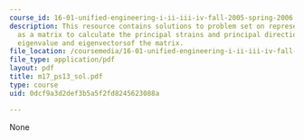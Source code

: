 ```yaml
---
course_id: 16-01-unified-engineering-i-ii-iii-iv-fall-2005-spring-2006
description: This resource contains solutions to problem set on representing strains
  as a matrix to calculate the principal strains and principal directions via the
  eigenvalue and eigenvectorsof the matrix.
file_location: /coursemedia/16-01-unified-engineering-i-ii-iii-iv-fall-2005-spring-2006/0dcf9a3d2def3b5a5f2fd8245623088a_m17_ps13_sol.pdf
file_type: application/pdf
layout: pdf
title: m17_ps13_sol.pdf
type: course
uid: 0dcf9a3d2def3b5a5f2fd8245623088a

---
```

None